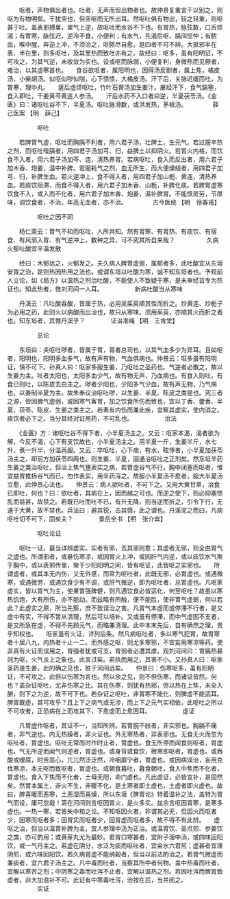 <!-- { "loadSidebar": true } -->
　　呕者，声物俱出者也。吐者，无声而但出物者也。故仲景复重言干以别之，则呕为有物明矣。干犹空也，但空呕而无所出耳。然呕吐俱有物出，较之轻重，则呕甚于吐。盖表邪搏里，里气上逆，故呕吐而水谷不下也。有胃热，脉弦数，口舌烦渴；有胃寒，脉弦迟，逆冷不食，小便利；有水气，先渴后呕，膈间怔忡；有脓血，喉中腥，奔逆上冲，不须治之，呕脓尽自愈。是四者不可不辨。大抵邪半在表、半在里，则多呕吐，及其里热而致吐亦有之。故经曰：呕多，虽有阳明证，不可攻之，为其气逆，未收敛为实也。设或呕而脉弱，小便复利，身微热而见厥者，难治，以其虚寒甚也。　　食谷欲呕者，属阳明也，因得汤反剧者，属上焦，橘皮汤、小柴胡汤。似呕似哕似喘，心下愦愦，大橘皮汤。汗下后，关脉迟缓而吐，为胃寒，理中丸。　　瘥后虚烦呕吐，竹叶石膏汤加生姜汁。屡经汗下，食气膈塞，食入即吐，干姜黄芩黄连人参汤。　　汗后水药不入口者曰逆，半夏茯苓汤。《金匮》曰：诸呕吐谷不下，半夏汤。呕吐脉滑数，或洪发热，茅根汤。
　　　　薛己医案 【明　薛己】

　　　　　呕吐

　　若脾胃气虚，呕吐而胸膈不利者，用六君子汤，壮脾土，生元气。若过服辛热之剂，而呕吐噎膈者，用四君子汤加芎、归，益脾土以抑阴火。若胃火内格，而饮食不入者，用六君子汤加芩、连，清热养胃。若病呕吐，食入而反出者，用六君子加木香、炮姜，温中补脾。若服耗气之剂，血无所生，而大便燥结者，用四君子加芎、归，补脾生血。若火逆冲上，食不得入者，用四君子加山栀、黄连，清热养血。若痰饮阻滞，而食不得入者，用六君子加木香、山栀，补脾化痰。若脾胃虚寒饮食不入，或入而不化者，用六君子加木香、炮姜，温补脾胃。不能慎房劳，节厚味，调饮食者，不治。年高无血者，亦不治。
　　　　古今医统 【明　徐春甫】

　　　　　呕吐之因不同

　　杨仁斋云：胃气不和而呕吐，人所共知。然有胃寒、有胃热、有痰饮、有宿食、有风邪入胃、有气逆冲上，数种之异，可不究其所自来哉？
　　　　　久病火郁吐酸宜辛温发散

　　经曰：木郁达之，火郁发之。夫久病人脾胃虚弱，属郁者多，此吐酸宜从东垣安胃之治，是则热因热用之法也。或谓东垣以吐酸为寒，诚不知东垣者也。予观前人立论，如《局方》以温热之剂治吐酸，不能使人不致疑于寒，是未审经旨专为热证也。知此热者，惟刘河间一人耳。
　　　　　新病吐酸当从寒味

　　丹溪云：凡吐酸吞酸，皆属于热，必用吴茱萸顺其性而折之。炒黄连、炒栀子为必用之药，此则火以病酸而出治也，故只从寒味。须用茱萸，亦顺其火而折之者也。知东垣者，其惟丹溪乎？
　　　　证治准绳 【明　王肯堂】

　　　　　总论

　　东垣曰：夫呕吐哕者，皆属于胃，胃者总司也，以其气血多少为异耳。且如呕者，阳明也，阳明多血多气，故有声有物，气血俱病也。仲景云：呕多虽有阳明证，慎不可下。孙真人曰：呕家多服生姜，乃呕吐之圣药也。气逆者必散之，故以生姜为主。吐者太阳也，太阳多血少气，故有物无声，乃血病也。有食入则吐，有食已则吐，以陈皮去白主之。哕者少阳也，少阳多气少血，故有声无物，乃气病也，以姜制半夏为主。故朱奉议治呕吐哕，以生姜、半夏、陈皮之类是也。究三者之源，皆因脾气虚弱，或因寒气客胃，加之饮食所伤而致也，宜以丁香、藿香、半夏、茯苓、陈皮、生姜之类主之。若素有内伤而兼此疾，宜察其虚实，使内消之。痰饮者必下之。当分其经对证用药，不可乱也。
　　　　　治法

　　《金匮》方：诸呕吐谷不得下者，小半夏汤主之。又云：呕家本渴，渴者欲为解，今反不渴，心下有支饮故也，小半夏汤主之。用半夏一斤，生姜半斤，水七升，煮一升半，分温再服。又云：卒呕吐，心下痞，有水，眩悸者，小半夏加茯苓汤主之，即前方加茯苓四两也。则生姜、半夏，固通治呕吐之正剂矣。然东垣辛药生姜之类治呕吐，但治上焦气壅表实之病，若胃虚谷气不行，胸中闭塞而呕者，惟宜益胃推扬谷气而已，勿作表实，用辛药泻之。故服小半夏汤不愈者，服大半夏汤立愈，此仲景心法也。　　仲景云：病人欲吐者，不可下之。又用大黄甘草，治食已即吐，何也？曰：欲吐者，其病在上，因而越之可也。而逆之使下，则必抑塞愦乱而益甚，故禁之。若既已吐而吐不已，有升无降，则当逆而折之，引令下行，无速于大黄，故不禁也。兵法曰：避其锐，击其惰，此之谓也。丹溪泥之而曰，凡病呕吐切不可下，固矣夫？
　　　　景岳全书 【明　张介宾】

　　　　　呕吐论证

　　呕吐一证，最当详辨虚实。实者有邪，去其邪则愈；其虚者无邪，则全由胃气之虚也。所谓邪者，或暴伤寒凉，或因胃火上冲，或因肝气内逆，或以痰饮水气聚于胸中，或以表邪传里，聚于少阳阳明之间，皆有呕证，此皆呕之实邪也。　　所谓虚者，或其本无内伤，又无外感，而常为呕吐者，此既无邪，必胃虚也。或遇微寒，或遇微劳，或遇饮食少有不调，或肝气微逆，即为呕吐者，总胃虚也。凡呕家虚实，皆以胃气为主，使果胃强脾健，则凡遇饮食必皆运化，何至呕吐？故虽以寒热饥饱，大有所伤，亦不能动。而兹略有所触，便不能胜，使非胃气虚弱，何以若此？此虚实之原，所当先察，庶不致误治之害。凡胃气本虚而或停滞不行者，是又虚中有实，不得不暂从清理，然后可以培补。又或虽有停滞，而中气虚困不支者，是又所急在虚，不得不先顾元气，而略兼清理。此中本末先后，自有确然之理，贵乎知权也。　　呕家虽有火证，详列后条。然凡病呕吐者，多以寒气犯胃，故胃寒者十居八九，内热者十止一二。而外感之呕，则尤多寒邪，不宜妄用寒凉等药。使非真有火证而误用之，胃强者犹或可支，胃弱者必遭其虐。观刘河间曰：胃膈热甚则为呕，火气炎上之象也。此言过矣。若执而用之，其害不小。又孙真人曰：呕家圣药是生姜，此的确之见也，胜于河间远矣。　　仲景曰：伤寒呕多，虽有阳明证，不可攻之。此但以伤寒为言也。然以余之见，则不但伤寒，而诸证皆然。何也？盖杂证呕吐，尤非伤寒之比。其在伤寒，则犹有热邪，但以热在上焦，未全入腑，则下之为逆，故不可下也。若杂证之呕吐，非胃寒不能化，则脾虚不能运耳。脾胃既虚，其可攻乎？且上下之病气或无涉，而上下之元气实相依，此呕吐之所以不可攻者，正恐病在上而攻其下，下愈虚而上愈困耳。
　　　　　虚证

　　凡胃虚作呕者，其证不一，当知所辨。若胃脘不胀者，非实邪也。胸膈不痛者，非气逆也。内无热躁者，非火证也。外无寒热者，非表邪也。无食无火而忽为呕吐者，胃虚也。呕吐无常而时作时止者，胃虚也。食无所停而闻食则呕者，胃虚也。气无所逆而闻气则逆者，胃虚也。或身背或食饮，微寒即呕者，胃虚也。或吞酸或嗳腐，时苦恶心，兀兀然泛泛然，冷咽靡宁者，胃虚也。或因病误治，妄用克伐寒凉，本无呕而致呕者，胃虚也。或朝食暮吐，暮食朝吐，食入中焦而不化者，胃虚也。食入下焦而不化者，土母无阳，命门虚也。凡此虚证，必皆宜补，是固然矣。然胃本属土，非火不生，非暖不化，是土寒者即土虚也，土虚者即火虚也。故曰，脾喜暖而恶寒，土恶湿而喜燥，所以东垣《脾胃论》特着温补之法，盖特为胃气而设，庸可忽哉！第在河间则言呕因胃火，是火多实。兹余言呕因胃寒，是寒多虚也。一热一寒，若皆失中和之论。不知呕因火者，非谓其必无，但因火而呕者少，因寒而呕者多；因胃实而呕者少，因胃虚而呕者多，故不得不有此辨。　　虚呕之治，但当以温胃补脾为主，宜人参理中汤为正治。或温胃饮、圣朮煎、参姜饮之类，亦可酌用；或黄芽丸尤为最妙。若胃口寒甚者，宜附子理中汤，或四味回阳饮，或一气丹主之。若虚在阴分，水泛为痰而呕吐者，宜金水六君煎；虚甚者宜理阴煎，或六味回阳饮。若久病胃虚不能纳榖者，但当以前法酌治之。若胃气微虚而兼痰者，宜六君子汤主之。凡中毒而吐者，当察其所中者何物。盖中热毒而吐者，宜解以寒苦之剂；中阴寒之毒而吐泻不止者，宜解以温热之剂。若因吐泻而脾胃致虚者，非大加温补不可。此证有中寒毒吐泻，治按在后，当并阅之。
　　　　　实证

